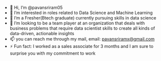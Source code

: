 - 👋 Hi, I’m @pavansriram05
- 👀 I’m interested in roles related to Data Science and Machine Learning
- 🌱 I’m a Fresher(Btech graduate) currently pursuing skills in data science
- 💞️ I’m looking to be a team player at an organization that deals with  business problems that require data scientist skills to create all kinds of data-driven, actionable insights 
- 📫 you can reach me through my mail, email: pavansriramx@gmail.com
- ⚡ Fun fact: I worked as a sales associate for 3 months and I am sure to surprise you with my commitment to work

<!---
pavansriram05/pavansriram05 is a ✨ special ✨ repository because its `README.md` (this file) appears on your GitHub profile.
You can click the Preview link to take a look at your changes.
--->
